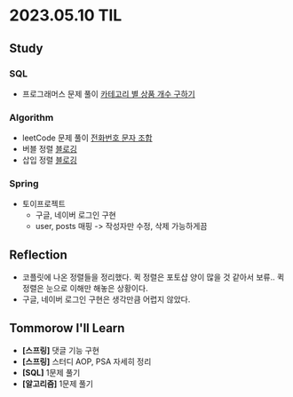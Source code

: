 # 2023.05.10 TIL

## Study
### SQL
- 프로그래머스 문제 풀이 [카테고리 별 상품 개수 구하기](https://school.programmers.co.kr/learn/courses/30/lessons/131529)
### Algorithm
- leetCode 문제 풀이 [전화번호 문자 조합](https://leetcode.com/problems/letter-combinations-of-a-phone-number/)
- 버블 정렬 [블로깅](https://memodayoungee.tistory.com/132)
- 삽입 정렬 [블로깅](https://memodayoungee.tistory.com/133)
### Spring
- 토이프로젝트
    - 구글, 네이버 로그인 구현
    - user, posts 매핑 -> 작성자만 수정, 삭제 가능하게끔
## Reflection
- 코플릿에 나온 정렬들을 정리했다. 퀵 정렬은 포토샵 양이 많을 것 같아서 보류.. 퀵 정렬은 눈으로 이해만 해놓은 상황이다.
- 구글, 네이버 로그인 구현은 생각만큼 어렵지 않았다.
## Tommorow I'll Learn
- **[스프링]** 댓글 기능 구현
- **[스프링]** 스터디 AOP, PSA 자세히 정리
- **[SQL]** 1문제 풀기
- **[알고리즘]** 1문제 풀기



